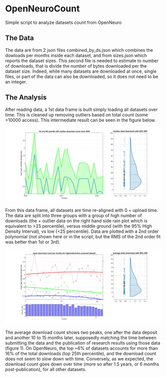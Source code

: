 # OpenNeuroCount

Simple script to analyze datasets count from OpenNeuro

## The Data

The data are from 2 json files combined_by_ds.json which combines the dowloads per months inside each dataset, and from sizes.json which reports the dataset sizes. This second file is needed to estimate to number of downloads, that is divide the number of bytes downloaded per the dataset size. Indeed, while many datasets are downloaded at once, single files, or part of the data can also be downloaded, so it does not need to be an integer.

## The Analysis

After reading data, a 1st data frame is built simply loading all datasets over time. This is cleaned up removing outliers based on total count (some >10000 access). This intermediate result can be seen in the figure below.

![download over time](https://github.com/CPernet/OpenNeuroCount/blob/main/fig/OpenNeuroTime.jpg)


From this data frame, all datasets are time re-aligned with 0 = upload time. The data are split into three groups with a group of high number of downloads (the + outlier data on the right hand side rain plot which is equivalent to >25 percentile), versus middle ground (with the 95% High Density Interval), vs low (<25 percentile). Data are plotted with a 2nd order polynomial (not shown here or in the script, but the RMS of the 2nd order fit was better than 1st or 3rd).

![download from upload](https://github.com/CPernet/OpenNeuroCount/blob/main/fig/OpenNeuroCounts.jpg)

The average download count shows two peaks, one after the data deposit and another 10 to 15 months later, supposedly matching the time between submitting the data and the publication of research results using those data (figure 1). On OpenNeuro, the top ~6% of datasets accounts for more than 16% of the total downloads (top 25th percentile), and the download count does not seem to slow down with time. Conversely, as we expected, the download count goes down over time (more so after 1.5 years, or 6 months post-publication), for all other datasets. 
